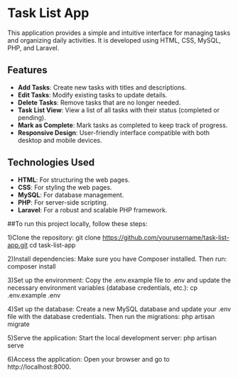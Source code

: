 # Task List App

This application provides a simple and intuitive interface for managing tasks and organizing daily activities. It is developed using HTML, CSS, MySQL, PHP, and Laravel.

## Features

- **Add Tasks**: Create new tasks with titles and descriptions.
- **Edit Tasks**: Modify existing tasks to update details.
- **Delete Tasks**: Remove tasks that are no longer needed.
- **Task List View**: View a list of all tasks with their status (completed or pending).
- **Mark as Complete**: Mark tasks as completed to keep track of progress.
- **Responsive Design**: User-friendly interface compatible with both desktop and mobile devices.

## Technologies Used

- **HTML**: For structuring the web pages.
- **CSS**: For styling the web pages.
- **MySQL**: For database management.
- **PHP**: For server-side scripting.
- **Laravel**: For a robust and scalable PHP framework.


##To run this project locally, follow these steps:

1)Clone the repository:
git clone https://github.com/yourusername/task-list-app.git
cd task-list-app

2)Install dependencies:
Make sure you have Composer installed. Then run:
composer install

3)Set up the environment:
Copy the .env.example file to .env and update the necessary environment variables (database credentials, etc.):
cp .env.example .env

4)Set up the database:
Create a new MySQL database and update your .env file with the database credentials. Then run the migrations:
php artisan migrate

5)Serve the application:
Start the local development server:
php artisan serve

6)Access the application:
Open your browser and go to http://localhost:8000.
